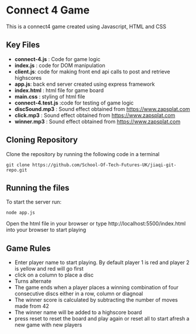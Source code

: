 # Connect 4 Game

This is a connect4 game created using Javascript, HTML and CSS

## Key Files
* **connect-4.js** : Code for game logic
* **index.js** : code for DOM manipulation
* **client.js**: code for making front end api calls to post and retrieve highscores
* **app.js**: back end server created using express framework
* **index.html** : html file for game board
* **main.css** : styling of html file
* **connect-4.test.js** :code for testing of game logic
* **discSound.mp3** : Sound effect obtained from https://www.zapsplat.com
*  **click.mp3** : Sound effect obtained from https://www.zapsplat.com
*  **winner.mp3** : Sound effect obtained from https://www.zapsplat.com

## Cloning Repository

Clone the repository by running the following code in a terminal
```
git clone https://github.com/School-Of-Tech-Futures-UK/jiaqi-git-repo.git
```
## Running the files

To start the server run:
```
node app.js
```
Open the html file in your browser or type http://localhost:5500/index.html into your browser to start playing

## Game Rules 
* Enter player name to start playing. By default player 1 is red and player 2 is yellow and red will go first
* click on a column to place a disc 
* Turns alternate
* The game ends when a player places a winning combination of four consecutive discs either in a row, column or diagnoal
* The winner score is calculated by subtracting the number of moves made from 42
* The winner name will be added to a highscore board
* press reset to reset the board and play again or reset all to start afresh a new game with new players


